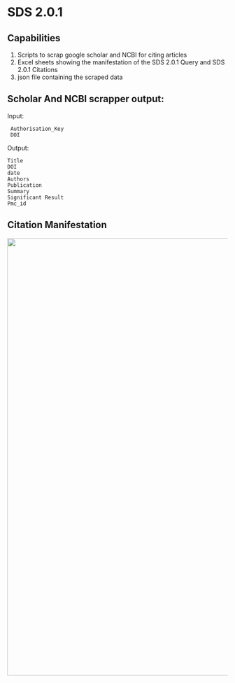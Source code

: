# SDS 2.0.1

## Capabilities
 1. Scripts to scrap google scholar and NCBI for citing articles
 2. Excel sheets showing the manifestation of the SDS 2.0.1 Query and SDS 2.0.1 Citations
 3. json file containing the scraped data
 
## Scholar And NCBI scrapper output:

Input:
```
 Authorisation_Key
 DOI
```

Output:
```
Title
DOI
date
Authors
Publication
Summary
Significant Result
Pmc_id
```

## Citation Manifestation

<p align="center">
  <img width="1000" src="https://github.com/SPARC-FAIR-Codeathon/SPARCLifeCycle/blob/main/assets/sparcCite.png">
</p>


